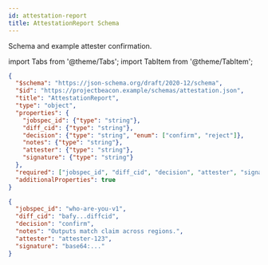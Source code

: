 ```yaml
---
id: attestation-report
title: AttestationReport Schema
---
```


Schema and example attester confirmation.

import Tabs from '@theme/Tabs';
import TabItem from '@theme/TabItem';

<Tabs>
  <TabItem value="schema" label="Schema" default>

```json
{
  "$schema": "https://json-schema.org/draft/2020-12/schema",
  "$id": "https://projectbeacon.example/schemas/attestation.json",
  "title": "AttestationReport",
  "type": "object",
  "properties": {
    "jobspec_id": {"type": "string"},
    "diff_cid": {"type": "string"},
    "decision": {"type": "string", "enum": ["confirm", "reject"]},
    "notes": {"type": "string"},
    "attester": {"type": "string"},
    "signature": {"type": "string"}
  },
  "required": ["jobspec_id", "diff_cid", "decision", "attester", "signature"],
  "additionalProperties": true
}
```

  </TabItem>
  <TabItem value="example" label="Example">

```json
{
  "jobspec_id": "who-are-you-v1",
  "diff_cid": "bafy...diffcid",
  "decision": "confirm",
  "notes": "Outputs match claim across regions.",
  "attester": "attester-123",
  "signature": "base64:..."
}
```

  </TabItem>
</Tabs>
